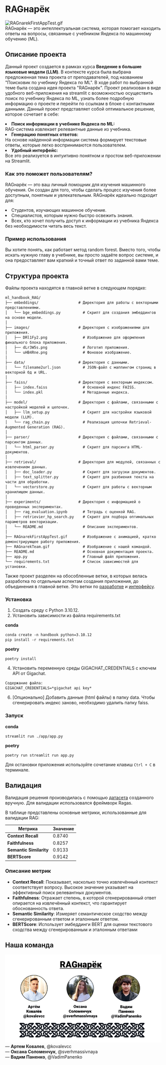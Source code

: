 # RAGнарёк
![RAGnarekFirstAppTest.gif](https://github.com/kovalevcc/ml_handbook_RAG/blob/main/RAGnarekFirstAppTest.gif)
<br>RAGнарёк — это интеллектуальная система, которая помогает находить ответы на вопросы, связанные с учебником Яндекса по машинному обучению (ML).
## Описание проекта
Данный проект создается в рамках курса <b>Введение в большие языковые модели (LLM)</b>. В контексте курса была выбрана предложенная тема проекта от преподавателей, под названием "Поисковик по учебнику Яндекса по ML". В ходе работ по выбранной теме была создана идея проекта "RAGнарёк". Проект реализован в виде удобного веб-приложения на streamlit с возможностью осуществить поиск по учебнику Яндекса по ML, узнать более подробную информацию о проекте и перейти по ссылкам в блоке с контактными данными. Данный проект представляет собой оптимальное решение, которое сочетает в себе:
            <li><b>Поиск информации в учебнике Яндекса по ML:</b>  
            RAG-система извлекает релевантные данные из учебника.</li>
            <li><b>Генерацию понятных ответов:</b>  
            На основе найденной информации система формирует текстовые ответы, которые легко воспринимаются пользователем.</li>
            <li><b>Удобный интерфейс:</b>  
            Все это реализуется в интуитивно понятном и простом веб-приложении на Streamlit. </li>
### Как это поможет пользователям?
RAGнарёк — это ваш личный помощник для изучения машинного обучения. Он создан для того, чтобы сделать процесс изучения более доступным, понятным и увлекательным. RAGнарёк идеально подходит для:
            <li>Студентов, изучающих машинное обучение.</li>
            <li>Специалистов, которым нужно быстро освежить знания.</li>
            <li>Всех, кто хочет получить доступ к информации из учебника Яндекса без необходимости читать весь текст.</li>
### Пример использования
Вы хотите понять, как работает метод random forest. Вместо того, чтобы искать нужную главу в учебнике, вы просто задаёте вопрос системе, и она предоставляет вам краткий и точный ответ по заданной вами теме.
## Структура проекта
Файлы проекта находятся в главной ветке в следующем порядке:

```
ml_handbook_RAG/
├── embeddings/                  # Директория для работы с векторными представлениями.
│   └── bge_embeddings.py          # Скрипт для создания эмбеддингов на основе модели.
│
├── images/                      # Директория с изображениями для приложения.
│   ├── DRl1Fy2.png                # Изображение для оформления финального блока приложения.
│   ├── dLr3W5s.png                # Логотип приложения.
│   └── uHB4Rne.png                # Фоновое изображение.
│
├── data/                        # Директория с данными.
│   └── filename2url.json          # JSON-файл с маппингом страниц в векторной бд и URL.
│
├── faiss/                       # Директория с векторным индексом.
│   ├── index.faiss                # Основной индекс FAISS.
│   └── index.pkl                  # Метаданные индекса.
│
├── model/                       # Директория с файлами, связанными с настройкой моделей и цепочек.
│   ├── llm_setup.py               # Скрипт для настройки языковой модели (LLM).
│   └── rag_chain.py               # Реализация цепочки Retrieval-Augmented Generation (RAG).
│
├── parser/                      # Директория с файлами, связанными с парсингом данных.
│   └── html_parser.py             # Скрипт для парсинга HTML-документов.
│
├── retrieval/                   # Директория для модулей, связанных с извлечением данных.
│   ├── doc_loader.py              # Скрипт для загрузки документов.
│   ├── text_splitter.py           # Скрипт для разбиения текста на части для обработки.
│   └── vectorstore.py             # Скрипт для работы с векторным хранилищем данных.
│
├── experiments/                 # Директория с информацией о проведенных экспериментах.
│   ├── rag_evaluation.ipynb       # Тетрадь с оценкой RAG.
│   ├── retrievier_hp_search.py    # Скрипт для подбора оптимальных параметров векторизации.
│   └── README.md                  # Описание экспериментов.
│
├── RAGnarekFirstAppTest.gif       # Изображение с анимацией, кратко демонстрирующее работу приложения.
├── RAGnarekTeam.gif               # Изображение с нашей командой.
├── README.md                      # Основная документация проекта.
├── app.py                         # Главный файл приложения.
└── requirements.txt               # Список зависимостей для установки.
```

Также проект разделен на обособленные ветки, в которых велась разработка по отдельным аспектам создания приложения, до объединения в главной ветке. Это ветки по [разработке](https://github.com/kovalevcc/ml_handbook_RAG/tree/dev) и [интерфейсу](https://github.com/kovalevcc/ml_handbook_RAG/tree/app).

### Установка
1. Создать среду с Python 3.10.12.
2. Установить зависимости из файла requirements.txt

**conda**
```
conda create -n handbook python=3.10.12 
pip install -r requirements.txt
```
 
**poetry**
```
poetry install 
```
4. Установить переменную среды GIGACHAT_CREDENTIALS c ключем API от Gigachat.
```
Содержание файла:
GIGACHAT_CREDENTIALS=*gigachat api key*
```
6. [Опционально] Добавить данные (html файлы) в папку data. Чтобы сгенерировать индекс заново, необходимо удалить папку faiss.

### Запуск
**conda**
```
streamlit run ./app/app.py
```
**poetry**
```
poetry run streamlit run app.py
```

Для остановки приложения используйте сочетание клавиш `Ctrl + C` в терминале.

## Валидация
Валидация решения производилась с помощью [датасета](https://disk.yandex.ru/d/ImILSi3ckv9XPg) созданного вручную. Для валидации использовался фреймворк Ragas.

В таблице представлены основные метрики, использованные для валидации RAG:

| Метрика                  | Значение |
|--------------------------|----------|
| **Context Recall**       | 0.8740   |
| **Faithfulness**         | 0.8257   |
| **Semantic Similarity**  | 0.9133   |
| **BERTScore**            | 0.9142   |

### Описание метрик

- **Context Recall**: Показывает, насколько точно извлечённый контекст соответствует вопросу. Высокое значение указывает на эффективный поиск релевантных документов.
- **Faithfulness**: Отражает степень, в которой сгенерированный ответ опирается на извлечённый контекст, что гарантирует обоснованность ответа.
- **Semantic Similarity**: Измеряет семантическое сходство между сгенерированным ответом и эталонным ответом.
- **BERTScore**: Использует эмбеддинги BERT для оценки текстового сходства между сгенерированным и эталонным ответами

## Наша команда
![RAGnarekTeam.gif](https://github.com/kovalevcc/ml_handbook_RAG/blob/main/RAGnarekTeam.gif)
<br>— <b>Артем Ковалев</b>, @kovalevcc
<br>— <b>Оксана Соломенчук</b>, @sverhmassivnaya
<br>— <b>Вадим Паненко</b>, @VadimPanenko
